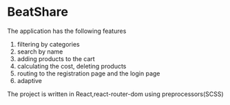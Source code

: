 # BeatShare
The application has the following features 
1) filtering by categories
2) search by name 
3) adding products to the cart 
4) calculating the cost, deleting products 
5) routing to the registration page and the login page
6) adaptive

The project is written in React,react-router-dom using preprocessors(SCSS) 
